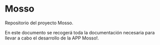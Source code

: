 # Mosso
Repositorio del proyecto Mosso.

En este documento se recogerá toda la documentación necesaria para llevar a cabo el desarrollo de la APP Mosso!.

